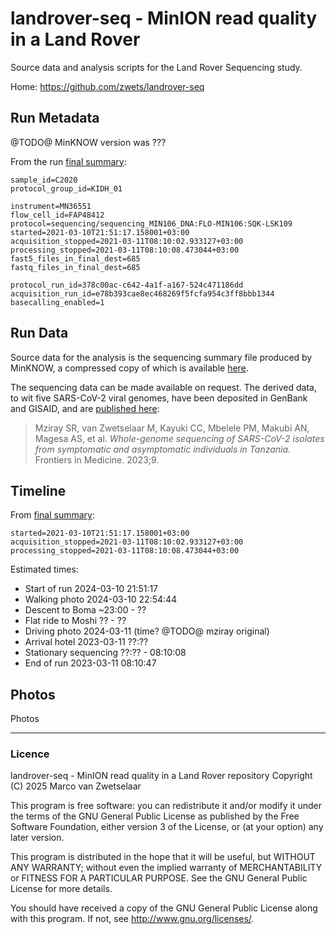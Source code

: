 # landrover-seq - MinION read quality in a Land Rover

Source data and analysis scripts for the Land Rover Sequencing study.

Home: <https://github.com/zwets/landrover-seq>


## Run Metadata

@TODO@ MinKNOW version was ???

From the run [final summary](01-run-meta/final_summary_FAP48412_e78b393c.txt):

    sample_id=C2020
    protocol_group_id=KIDH_01

    instrument=MN36551
    flow_cell_id=FAP48412
    protocol=sequencing/sequencing_MIN106_DNA:FLO-MIN106:SQK-LSK109
    started=2021-03-10T21:51:17.158001+03:00
    acquisition_stopped=2021-03-11T08:10:02.933127+03:00
    processing_stopped=2021-03-11T08:10:08.473044+03:00
    fast5_files_in_final_dest=685
    fastq_files_in_final_dest=685

    protocol_run_id=378c00ac-c642-4a1f-a167-524c471186dd
    acquisition_run_id=e78b393cae8ec468269f5fcfa954c3ff8bbb1344
    basecalling_enabled=1


## Run Data

Source data for the analysis is the sequencing summary file produced by MinKNOW,
a compressed copy of which is available
[here](https://zwets.it/landrover-seq/sequencing_summary_FAP48412_e78b393c.txt.xz).

The sequencing data can be made available on request.  The derived data, to wit
five SARS-CoV-2 viral genomes, have been deposited in GenBank and GISAID, and are
[published here](doi:https://doi.org/10.3389/fmed.2022.1034682):

> Mziray SR, van Zwetselaar M, Kayuki CC, Mbelele PM, Makubi AN, Magesa AS, et al.
> _Whole-genome sequencing of SARS-CoV-2 isolates from symptomatic and asymptomatic
> individuals in Tanzania._ Frontiers in Medicine. 2023;9.


## Timeline

From [final summary](01-run-meta/final_summary_FAP48412_e78b393c.txt):

    started=2021-03-10T21:51:17.158001+03:00
    acquisition_stopped=2021-03-11T08:10:02.933127+03:00
    processing_stopped=2021-03-11T08:10:08.473044+03:00

Estimated times:

 - Start of run 2024-03-10 21:51:17
 - Walking photo 2024-03-10 22:54:44
 - Descent to Boma ~23:00 - ??
 - Flat ride to Moshi ?? - ??
 - Driving photo 2024-03-11 (time? @TODO@ mziray original)
 - Arrival hotel 2023-03-11 ??:??
 - Stationary sequencing ??:?? - 08:10:08
 - End of run 2023-03-11 08:10:47


## Photos

Photos


---

### Licence

landrover-seq - MinION read quality in a Land Rover repository
Copyright (C) 2025  Marco van Zwetselaar

This program is free software: you can redistribute it and/or modify
it under the terms of the GNU General Public License as published by
the Free Software Foundation, either version 3 of the License, or
(at your option) any later version.

This program is distributed in the hope that it will be useful,
but WITHOUT ANY WARRANTY; without even the implied warranty of
MERCHANTABILITY or FITNESS FOR A PARTICULAR PURPOSE.  See the
GNU General Public License for more details.

You should have received a copy of the GNU General Public License
along with this program.  If not, see <http://www.gnu.org/licenses/>.

